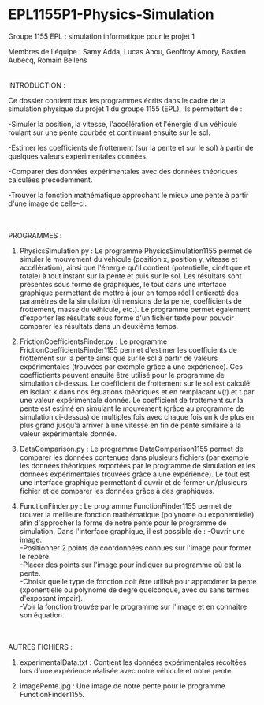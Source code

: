 # EPL1155P1-Physics-Simulation
Groupe 1155 EPL : simulation informatique pour le projet 1

Membres de l'équipe : Samy Adda, Lucas Ahou, Geoffroy Amory, Bastien Aubecq, Romain Bellens
\
\
\
INTRODUCTION :

Ce dossier contient tous les programmes écrits dans le cadre de la simulation physique du projet 1 du groupe 1155 (EPL).
Ils permettent de :

-Simuler la position, la vitesse, l'accélération et l'énergie d'un véhicule roulant sur une pente courbée et continuant ensuite sur le sol.

-Estimer les coefficients de frottement (sur la pente et sur le sol) à partir de quelques valeurs expérimentales données.

-Comparer des données expérimentales avec des données théoriques calculées précédemment.

-Trouver la fonction mathématique approchant le mieux une pente à partir d'une image de celle-ci.

\
\
PROGRAMMES :

1) PhysicsSimulation.py :
Le programme PhysicsSimulation1155 permet de simuler le mouvement du véhicule (position x, position y, vitesse et accélération), ainsi que l'énergie qu'il contient (potentielle, cinétique et totale) à tout instant sur la pente et puis sur le sol.
Les résultats sont présentés sous forme de graphiques, le tout dans une interface graphique permettant de mettre à jour en temps réel l'entiereté des paramètres de la simulation (dimensions de la pente, coefficients de frottement, masse du véhicule, etc.).
Le programme permet également d'exporter les résultats sous forme d'un fichier texte pour pouvoir comparer les résultats dans un deuxième temps.

2) FrictionCoefficientsFinder.py :
Le programme FrictionCoefficientsFinder1155 permet d'estimer les coefficients de frottement sur la pente ainsi que sur le sol à partir de valeurs expérimentales (trouvées par exemple grâce à une expérience).
Ces coeffictients peuvent ensuite être utilisé pour le programme de simulation ci-dessus.
Le coefficient de frottement sur le sol est calculé en isolant k dans nos équations théoriques et en remplacant v(t) et t par une valeur expérimentale donnée.
Le coefficient de frottement sur la pente est estimé en simulant le mouvement (grâce au programme de simulation ci-dessus) de multiples fois avec chaque fois un k de plus en plus grand jusqu'à arriver à une vitesse en fin de pente similaire à la valeur expérimentale donnée.

3) DataComparison.py :
Le programme DataComparison1155 permet de comparer les données contenues dans plusieurs fichiers (par exemple les données théoriques exportées par le programme de simulation et les données expérimentales trouvées grâce à une expérience).
Le tout est une interface graphique permettant d'ouvrir et de fermer un/plusieurs fichier et de comparer les données grâce à des graphiques.

4) FunctionFinder.py :
Le programme FunctionFinder1155 permet de trouver la meilleure fonction mathématique (polynome ou exponentielle) afin d'approcher la forme de notre pente pour le programme de simulation.
Dans l'interface graphique, il est possible de :
-Ouvrir une image.  
-Positionner 2 points de coordonnées connues sur l'image pour former le repère.  
-Placer des points sur l'image pour indiquer au programme où est la pente.  
-Choisir quelle type de fonction doit être utilisé pour approximer la pente (xponentielle ou polynome de degré quelconque, avec ou sans termes d'exposant impair).  
-Voir la fonction trouvée par le programme sur l'image et en connaitre son équation.

\
\
AUTRES FICHIERS :

1) experimentalData.txt :
Contient les données expérimentales récoltées lors d'une expérience réalisée avec notre véhicule et notre pente.

2) imagePente.jpg :
Une image de notre pente pour le programme FunctionFinder1155.
